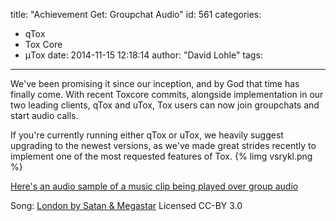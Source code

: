 title: "Achievement Get: Groupchat Audio"
id: 561
categories:
  - qTox
  - Tox Core
  - μTox
date: 2014-11-15 12:18:14
author: "David Lohle"
tags:
---

We've been promising it since our inception, and by God that time has finally come. With recent Toxcore commits, alongside implementation in our two leading clients, qTox and uTox, Tox users can now join groupchats and start audio calls. 
<!-- more -->
If you're currently running either qTox or uTox, we heavily suggest upgrading to the newest versions, as we've made great strides recently to implement one of the most requested features of Tox.
{% limg vsrykl.png %}

[Here's an audio sample of a music clip being played over group audio](https://blog.tox.im/wp-content/uploads/2014/11/tox_group_audio.ogg)

Song: [London by Satan & Megastar](http://cathndadrecords.bandcamp.com/track/london) Licensed CC-BY 3.0
